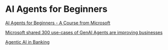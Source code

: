 # AI Agents for Beginners

[AI Agents for Beginners - A Course from Microsoft](https://github.com/microsoft/ai-agents-for-beginners)

[Microsoft shared 300 use-cases of GenAI Agents are improving businesses](https://blogs.microsoft.com/blog/2025/02/05/https-blogs-microsoft-com-blog-2024-11-12-how-real-world-businesses-are-transforming-with-ai/)

[Agentic AI in Banking](https://www.linkedin.com/posts/rakeshgohel01_ai-agent-adoption-in-banking-is-taking-a-activity-7293637760362364928-GYl0/)